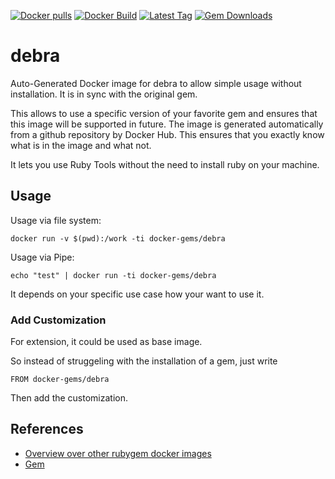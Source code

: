 [![Docker pulls](https://img.shields.io/docker/pulls/rubygem/debra.svg)](https://hub.docker.com/r/rubygem/debra/)
[![Docker Build](https://img.shields.io/docker/automated/rubygem/debra.svg)](https://hub.docker.com/r/rubygem/debra/)
[![Latest Tag](https://img.shields.io/github/tag/docker-rubygem/debra.svg)](https://hub.docker.com/r/rubygem/debra/)
[![Gem Downloads](https://img.shields.io/gem/dt/debra.svg)](https://rubygems.org/gems/debra/)
# debra

Auto-Generated Docker image for debra to allow simple usage without installation.
It is in sync with the original gem.

This allows to use a specific version of your favorite gem and ensures that this image will be supported in future.
The image is generated automatically from a github repository by Docker Hub.
This ensures that you exactly know what is in the image and what not.

It lets you use Ruby Tools without the need to install ruby on your machine.

## Usage

Usage via file system:

`docker run -v $(pwd):/work -ti docker-gems/debra`

Usage via Pipe:

`echo "test" | docker run -ti docker-gems/debra`

It depends on your specific use case how your want to use it.

### Add Customization

For extension, it could be used as base image.

So instead of struggeling with the installation of a gem, just write

`FROM docker-gems/debra`

Then add the customization.

## References

 - [Overview over other rubygem docker images](https://github.com/thinkbot/docker-rubygem)
 - [Gem](https://rubygems.org/gems/debra/)

